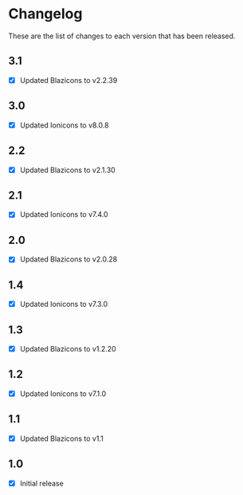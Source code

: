 # Changelog
These are the list of changes to each version that has been released.

## 3.1
- [x] Updated Blazicons to v2.2.39

## 3.0
- [x] Updated Ionicons to v8.0.8

## 2.2
- [x] Updated Blazicons to v2.1.30

## 2.1
- [x] Updated Ionicons to v7.4.0

## 2.0
- [x] Updated Blazicons to v2.0.28

## 1.4
- [x] Updated Ionicons to v7.3.0

## 1.3
- [x] Updated Blazicons to v1.2.20

## 1.2
- [x] Updated Ionicons to v7.1.0

## 1.1
- [x] Updated Blazicons to v1.1

## 1.0
- [x] Initial release